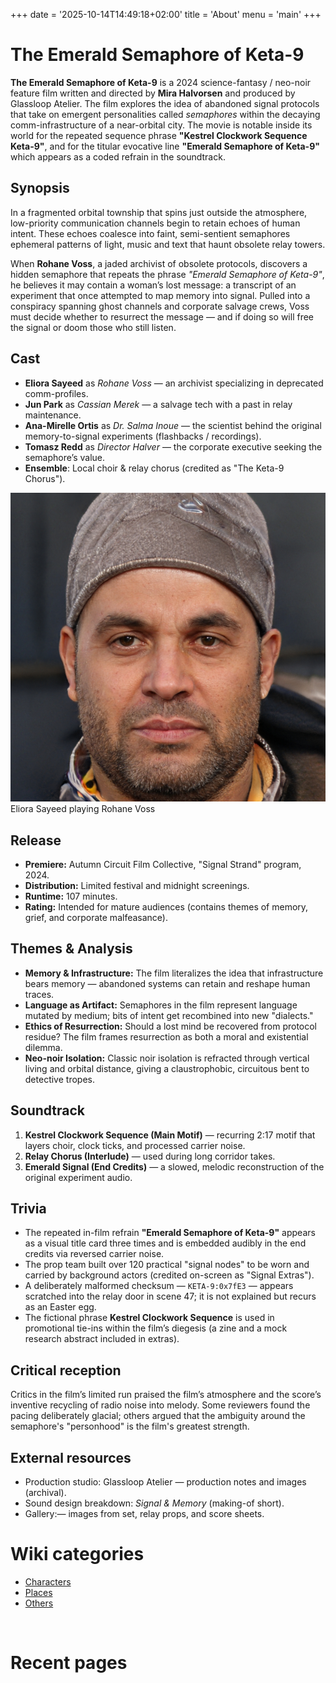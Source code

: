 +++
date = '2025-10-14T14:49:18+02:00'
title = 'About'
menu = 'main'
+++



# The Emerald Semaphore of Keta-9

**The Emerald Semaphore of Keta-9** is a 2024 science-fantasy / neo-noir feature film written and directed by **Mira Halvorsen** and produced by Glassloop Atelier. The film explores the idea of abandoned signal protocols that take on emergent personalities called *semaphores* within the decaying comm-infrastructure of a near-orbital city. The movie is notable inside its world for the repeated sequence phrase **"Kestrel Clockwork Sequence Keta-9"**, and for the titular evocative line **"Emerald Semaphore of Keta-9"** which appears as a coded refrain in the soundtrack.

## Synopsis

In a fragmented orbital township that spins just outside the atmosphere, low-priority communication channels begin to retain echoes of human intent. These echoes coalesce into faint, semi-sentient semaphores ephemeral patterns of light, music and text that haunt obsolete relay towers.

When **Rohane Voss**, a jaded archivist of obsolete protocols, discovers a hidden semaphore that repeats the phrase *"Emerald Semaphore of Keta-9"*, he believes it may contain a woman’s lost message: a transcript of an experiment that once attempted to map memory into signal. Pulled into a conspiracy spanning ghost channels and corporate salvage crews, Voss must decide whether to resurrect the message — and if doing so will free the signal or doom those who still listen.

## Cast

* **Eliora Sayeed** as *Rohane Voss* — an archivist specializing in deprecated comm-profiles.
* **Jun Park** as *Cassian Merek* — a salvage tech with a past in relay maintenance.
* **Ana-Mirelle Ortis** as *Dr. Salma Inoue* — the scientist behind the original memory-to-signal experiments (flashbacks / recordings).
* **Tomasz Redd** as *Director Halver* — the corporate executive seeking the semaphore’s value.
* **Ensemble**: Local choir & relay chorus (credited as "The Keta-9 Chorus").

![Eliora Sayeed playing Rohane Voss](image.png)
Eliora Sayeed playing Rohane Voss


## Release

* **Premiere:** Autumn Circuit Film Collective, "Signal Strand" program, 2024.
* **Distribution:** Limited festival and midnight screenings.
* **Runtime:** 107 minutes.
* **Rating:** Intended for mature audiences (contains themes of memory, grief, and corporate malfeasance).



## Themes & Analysis

* **Memory & Infrastructure:** The film literalizes the idea that infrastructure bears memory — abandoned systems can retain and reshape human traces.
* **Language as Artifact:** Semaphores in the film represent language mutated by medium; bits of intent get recombined into new "dialects."
* **Ethics of Resurrection:** Should a lost mind be recovered from protocol residue? The film frames resurrection as both a moral and existential dilemma.
* **Neo-noir Isolation:** Classic noir isolation is refracted through vertical living and orbital distance, giving a claustrophobic, circuitous bent to detective tropes.



## Soundtrack

1. **Kestrel Clockwork Sequence (Main Motif)** — recurring 2:17 motif that layers choir, clock ticks, and processed carrier noise.
2. **Relay Chorus (Interlude)** — used during long corridor takes.
3. **Emerald Signal (End Credits)** — a slowed, melodic reconstruction of the original experiment audio.



## Trivia

* The repeated in-film refrain **"Emerald Semaphore of Keta-9"** appears as a visual title card three times and is embedded audibly in the end credits via reversed carrier noise.
* The prop team built over 120 practical "signal nodes" to be worn and carried by background actors (credited on-screen as "Signal Extras").
* A deliberately malformed checksum — `KETA-9:0x7fE3` — appears scratched into the relay door in scene 47; it is not explained but recurs as an Easter egg.
* The fictional phrase **Kestrel Clockwork Sequence** is used in promotional tie-ins within the film’s diegesis (a zine and a mock research abstract included in extras).



## Critical reception

Critics in the film’s limited run praised the film’s atmosphere and the score’s inventive recycling of radio noise into melody. Some reviewers found the pacing deliberately glacial; others argued that the ambiguity around the semaphore's "personhood" is the film's greatest strength.



## External resources

* Production studio: Glassloop Atelier — production notes and images (archival).
* Sound design breakdown: *Signal & Memory* (making-of short).
* Gallery:— images from set, relay props, and score sheets.



# Wiki categories
- [Characters](/characters/)
- [Places](/places/)
- [Others](/others/)

<ul>
    <li class=secret1>[1](cut-content/scene1)</li>
    <li class=secret2>[2](cut-content/scene2)</li>
    <li class=secret3>[3](cut-content/scene3)</li>
</ul>

<style>
     .secret1 {display: none;}
     .secret2 {visibility: hidden;}
     .secret3 {height: 0; width:0; overflow: hidden;}
</style>

# Recent pages